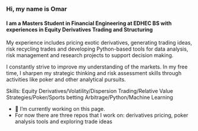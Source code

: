 ### Hi, my name is Omar 
####  I am a Masters Student in Financial Engineering at EDHEC BS with experiences in Equity Derivatives Trading and Structuring 


My experience includes pricing exotic derivatives, generating trading ideas, risk recycling trades and developing Python-based tools for data analysis, risk management and research projects to support decision making.

I constantly strive to improve my understanding of the markets. In my free time, I sharpen my strategic thinking and risk assessment skills through activities like poker and other analytical pursuits.

Skills: Equity Derivatives/Volatility/Dispersion Trading/Relative Value Strategies/Poker/Sports betting Arbitrage/Python/Machine Learning

- 🔭 I’m currently working on this page.
- For now there are three repos that I work on: derivatives pricing, poker analysis tools and exploring trade ideas 





<!---
omardebbagh/omardebbagh is a ✨ special ✨ repository because its `README.md` (this file) appears on your GitHub profile.
You can click the Preview link to take a look at your changes.
--->
